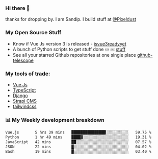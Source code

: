 ### Hi there 👋

thanks for dropping by.
I am Sandip. I build stuff at [@Pixeldust](github.com/pixeldust-in/)

###  **My Open Source Stuff**

 - Know if Vue Js version 3 is released -  [isvue3readyyet](https://github.com/sandiprb/isvue3readyyet)
 - A bunch of Python scripts to get stuff done 💤 💤 [stuff](https://github.com/sandiprb/stuff)
 - See all your starred Github repositories at one single place [github-telescope](https://github.com/sandiprb/github-telescope)



###  **My tools of trade:**
 - [Vue Js](https://github.com/vuejs/vue/)
 - [TypeScript](https://github.com/microsoft/TypeScript)
 - [Django](github.com/django/django)
 - [Strapi CMS](github.com/strapi/strapi)
 - [tailwindcss](https://github.com/tailwindlabs/tailwindcss)


###  📊 **My Weekly development breakdown**
<!--START_SECTION:waka-->

```txt
Vue.js       5 hrs 39 mins   ███████████████░░░░░░░░░░   59.75 %
Python       1 hr 49 mins    ████▓░░░░░░░░░░░░░░░░░░░░   19.31 %
JavaScript   42 mins         ██░░░░░░░░░░░░░░░░░░░░░░░   07.57 %
JSON         22 mins         █░░░░░░░░░░░░░░░░░░░░░░░░   04.02 %
Bash         19 mins         █░░░░░░░░░░░░░░░░░░░░░░░░   03.40 %
```

<!--END_SECTION:waka-->

